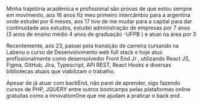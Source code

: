 Minha trajetória acadêmica e profissional são provas de que estou sempre em movimento, aos 16 anos fiz meu primeiro intercâmbio para a argentina onde estudei por 6 meses, aos 17 tive de me mudar para a capital para dar continuidade aos estudos, estudei administração de empresas por 7 anos (3 anos de ensino médio 4 anos de graduação -UFPB ) e atuei na área por 3

Recentemente, aos 23, passei pela transição de carreira cursando na Labenu o curso de Desenvolvimento web full stack e hoje atuo profissionalmente como desensolvedor Front End Jr , utilizando React JS, Figma, GitHub, Jira, Typescript, API REST, React Hooks e diversas bibliotecas atuais que viabilizam o trabalho.

Apesar de já atuar com backEnd, não parei de aprender, sigo fazendo cursos de PHP, JQUERY entre outros bootcamps pelas plataformas online gratuitas como a innovationOne que me ajudam a praticar o back end .

